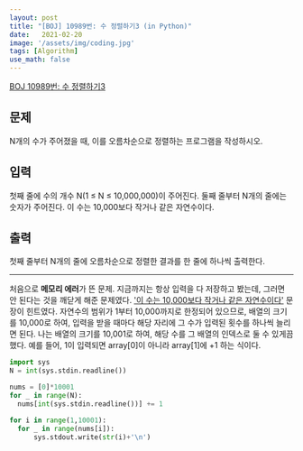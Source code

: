 ```yaml
---
layout: post
title: "[BOJ] 10989번: 수 정렬하기3 (in Python)"
date:   2021-02-20
image: '/assets/img/coding.jpg'
tags: [Algorithm]
use_math: false
---
```


[BOJ 10989번: 수 정렬하기3](https://www.acmicpc.net/problem/10989)

## 문제

N개의 수가 주어졌을 때, 이를 오름차순으로 정렬하는 프로그램을 작성하시오.

## 입력

첫째 줄에 수의 개수 N(1 ≤ N ≤ 10,000,000)이 주어진다. 둘째 줄부터 N개의 줄에는 숫자가 주어진다. 이 수는 10,000보다 작거나 같은 자연수이다.

## 출력

첫째 줄부터 N개의 줄에 오름차순으로 정렬한 결과를 한 줄에 하나씩 출력한다.

---

처음으로 **메모리 에러**가 뜬 문제. 지금까지는 항상 입력을 다 저장하고 봤는데, 그러면 안 된다는 것을 깨닫게 해준 문제였다. <u>'이 수는 10,000보다 작거나 같은 자연수이다'</u> 문장이 힌트였다. 자연수의 범위가 1부터 10,000까지로 한정되어 있으므로, 배열의 크기를 10,000로 하여, 입력을 받을 때마다 해당 자리에 그 수가 입력된 횟수를 하나씩 늘리면 된다. 나는 배열의 크기를 10,001로 하여, 해당 수를 그 배열의 인덱스로 둘 수 있게끔 했다. 예를 들어, 1이 입력되면 array[0]이 아니라 array[1]에 +1 하는 식이다.

```python
import sys
N = int(sys.stdin.readline())

nums = [0]*10001
for _ in range(N):
  nums[int(sys.stdin.readline())] += 1

for i in range(1,10001):
  for _ in range(nums[i]):
      sys.stdout.write(str(i)+'\n')
```


<br>

